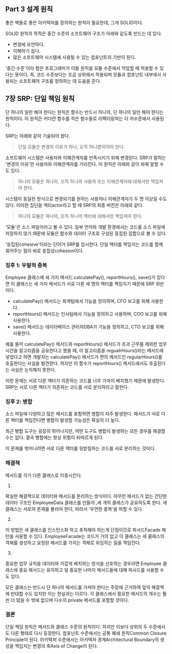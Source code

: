 ## Part 3 설계 원칙

좋은 벽돌로 좋은 아키텍처를 정의하는 원칙이 필요한데, 그게 SOLID이다.

SOLID 원칙의 목적은 중간 수준의 소프트웨어 구조가 아래와 같도록 만드는 데 있다.

- 변경에 유연하다.
- 이해하기 쉽다.
- 많은 소프트웨어 시스템에 사용될 수 있는 컴포넌트의 기반이 된다.

'중간 수준'이라 함은 프로그래머가 이들 원칙을 모듈 수준에서 작업할 때 적용할 수 있다는 뜻이다.
즉, 코드 수준보다는 조금 상위에서 적용되며 모듈과 컴포넌트 내부에서 사용되는 소프트웨어 구조를 정의하는 데 도움을 준다.

## 7장 SRP: 단일 책임 원칙

단 하나의 일만 해야 한다는 원칙은 함수는 반드시 하나의, 단 하나의 일만 해야 한다는 원칙이다.
이 원칙은 커다란 함수를 작은 함수들로 리팩터링하는 더 저수준에서 사용된다.

SRP는 아래와 같이 기술되어 왔다.

> 단일 모듈은 변경의 이유가 하나, 오직 하나뿐이어야 한다.

소프트웨어 시스템은 사용자와 이해관계자를 만족시키기 위해 변경된다.
SRP가 말하는 '변경의 이유'란 사용자와 이해관계자를 가리킨다.
이 원칙은 아래와 같이 바꿔 말할 수도 있다.

> 하나의 모듈은 하나의, 오직 하나의 사용자 또는 이해관계자에 대해서만 책임져야 한다.

시스템이 동일한 방식으로 변경되기를 원하는 사용자나 이해관계자가 두 명 이상일 수도 있다.
이러한 집단을 액터actor라고 할 때 SRP의 최종 버전은 아래와 같다.

> 하나의 모듈은 하나의, 오직 하나의 액터에 대해서만 책임져야 한다.

'모듈'은 소스 파일이라고 볼 수 있다.
일부 언어와 개발 환경에서는 코드를 소스 파일에 저장하지 않기 때문에 
모듈은 함수와 데이터 구조로 구성된 응집된 집합으로 볼 수 있다.

'응집된cohesive'이라는 단어가 SRP를 암시한다.
단일 액터를 책임지는 코드를 함께 묶어주는 힘이 바로 응집성cohesion이다.

### 징후 1: 우발적 중복

Employee 클래스에 세 가지 메서드 calculatePay(), reportHours(), save()가 있다면
이 클래스는 세 가지 메서드가 서로 다른 세 명의 액터를 책임지기 때문에 SRP 위반이다.

- calculatePay() 메서드는 회계팀에서 기능을 정의하며, CFO 보고를 위해 사용한다.
- reportHours() 메서드는 인사팀에서 기능을 정의하고 사용하며, COO 보고를 위해 사용한다.
- save() 메서드는 데이터베이스 관리자DBA가 기능을 정의하고, CTO 보고를 위해 사용한다.

예를 들어 calculatePay() 메서드와 reportHours() 메서드가 초과 근무를 제외한 업무시간을 알고리즘을 공유한다고 했을 때,
이 알고리즘을 regualrHours()라는 메서드에 넣었다고 하면
개발자는 calculatePay() 메서드가 편의 메서드인 regularHours()를 호출한다는 사실을 발견한다.
하지만 이 함수가 reportHours() 메서드에서도 호출된다는 사실은 눈치채지 못한다.

이런 문제는 서로 다른 액터가 의존하는 코드를 너무 가까이 배치했기 때문에 발생한다.
SRP는 서로 다른 액터가 의존하는 코드를 서로 분리하라고 말한다.

### 징후 2: 병합

소스 파일에 다양하고 많은 메서드를 포함하면 병합이 자주 발생한다.
메서드가 서로 다른 액터를 책임진다면 병합이 발생할 가능성은 확실히 더 높다.

최근 병합 도구는 굉장히 뛰어나지만, 어떤 도구도 병합이 발생하는 모든 경우를 해결할 수는 없다.
결국 병합에는 항상 위험이 뒤따르게 된다.

이 문제를 벗어나려면 서로 다른 액터를 뒷받침하는 코드를 서로 분리하는 것이다.

### 해결책

메서드를 각기 다른 클래스로 이동시킨다.

1.
확실한 해결책으로 데이터와 메서드를 분리하는 방식이다.
아무런 메서드가 없는 간단한 데이터 구조인 EmployeeData 클래스를 만들어 ,세 개의 클래스가 공유하도록 한다.
세 클래스는 서로의 존재를 몰라야 한다, 따라서 '우연한 중복'을 피할 수 있다.

2.
이 방법은 세 클래스를 인스턴스화 하고 추적해야 하는게 단점이므로
파사드Facade 패턴을 사용할 수 있다.
EmployeeFacade는 코드가 거의 없고 이 클래스는 세 클래스의 객체를 생성하고 요청된 메서드를 가지는 객체로 위임하는 일을 책임진다.

3.
중요한 업무 규칙을 데이터와 가깝게 배치하는 방식을 선호하는 경우라면
Employee 클래스에 중요 메서드는 유지하고 덜 중요한 나머지 메서드들에 대해 파사드를 사용할 수도 있다.

모든 클래스는 반드시 단 하나의 메서드를 가져야 한다는 주장에 근거하여 앞의 해결책에 반대할 수도 있지만 이는 현실과는 다르다.
각 클래스에서 필요한 메서드의 개수는 훨씬 더 많을 수 밖에 없으며 다수의 private 메서드를 포함할 것이다.

### 결론

단일 책임 원칙은 메서드와 클래스 수준의 원칙이다.
하지만 이보다 상위의 두 수준에서도 다른 형태로 다시 등장한다.
컴포넌트 수준에서는 공통 폐쇄 원칙Common Closure Principle이 된다.
아키텍처 수준에서는 아키텍처 경계Architectural Boundary의 생성을 책임지는 변경의 축Axis of Change이 된다.